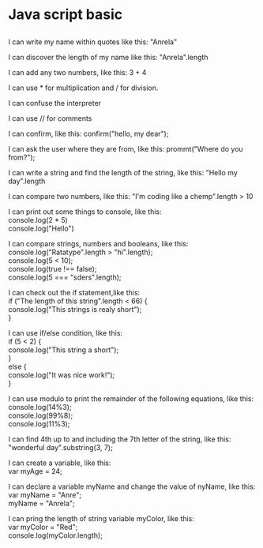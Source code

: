 <h1>Java script basic</h1>

<h2></h2>
<p>
  I can write my name within quotes like this: "Anrela"
</p>
<p>
  I can discover the length of my name like this: "Anrela".length
</p>
<p>
  I can add any two numbers, like this: 3 + 4
</p>
<p>
  I can use * for multiplication and / for division.
</p>
<p>
  I can confuse the interpreter
</p>
<p>
  I can use // for comments
</p>
<p>
  I can confirm, like this: confirm("hello, my dear");
</p>
<p>
  I  can ask the user where they are from, like this: prommt("Where do you from?");
</p>
<p>
  I can write a string and find the length of the string, like this: "Hello my day".length
</p>
<p>
  I can compare two numbers, like this: "I'm coding like a chemp".length > 10
</p>
<p>
  I can print out some things to console, like this:<br>
  console.log(2 * 5)<br>
  console.log("Hello")<br>
</p>
<p>
  I can compare strings, numbers and booleans, like this:<br>
  console.log("Ratatype".length > "hi".length);<br>
  console.log(5 < 10);<br>
  console.log(true !== false);<br>
  console.log(5 === "sders".length);
</p>
<p>
  I can check out the if statement,like this:<br>
  if ("The length of this string".length < 66) {<br>
  console.log("This strings is realy short");<br>
  }
</p>
<p>
  I can use if/else condition, like this:<br>
  if (5 < 2) {<br>
  console.log("This string a short");<br>
  }<br>
  else {<br>
  console.log("It was nice work!");<br>
  }
</p>
<p>
  I can use modulo to print the remainder of the following equations, like this:<br>
  console.log(14%3);<br>
  console.log(99%8);<br>
  console.log(11%3);
</p>
<p>
  I can find 4th up to and including the 7th letter of the string, like this:<br>
  "wonderful day".substring(3, 7);
</p>
<p>
  I can create a variable, like this:<br>
  var myAge = 24;
</p>
<p>
  I can declare a variable myName and change the value of nyName, like this:<br>
  var myName = "Anre";<br>
  myName = "Anrela";
</p>
<p>
  I can pring the length of string variable myColor, like this:<br>
  var myColor = "Red";<br>
  console.log(myColor.length);
</p>
